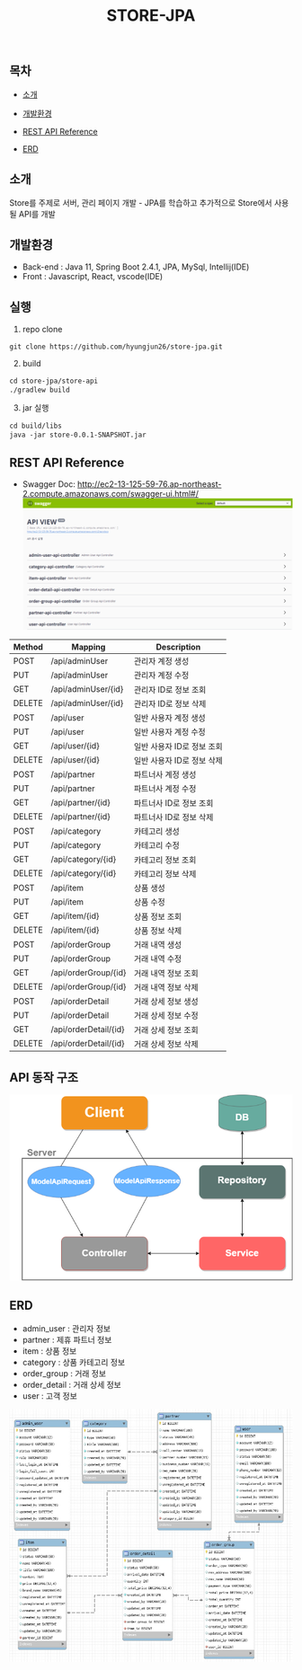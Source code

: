 <h1 align="center"> STORE-JPA </h1> <br>

## 목차

- [소개](#소개)

- [개발환경](#개발환경)

- [REST API Reference](#rest-api-reference)

- [ERD](#erd)

## 소개
Store를 주제로 서버, 관리 페이지 개발 - JPA를 학습하고 추가적으로 Store에서 사용될 API를 개발

## 개발환경
* Back-end : Java 11, Spring Boot 2.4.1, JPA, MySql, Intellij(IDE)
* Front : Javascript, React, vscode(IDE)

## 실행
1. repo clone
```
git clone https://github.com/hyungjun26/store-jpa.git
```
2. build
```
cd store-jpa/store-api
./gradlew build
```
3. jar 실행
```
cd build/libs
java -jar store-0.0.1-SNAPSHOT.jar
```

## REST API Reference 
- Swagger Doc: <http://ec2-13-125-59-76.ap-northeast-2.compute.amazonaws.com/swagger-ui.html#/>
![API](./images/swagger.png)

| Method | Mapping               | Description                |
|--------|-----------------------|----------------------------|
| POST   | /api/adminUser        | 관리자 계정 생성           |
| PUT    | /api/adminUser        | 관리자 계정 수정           |
| GET    | /api/adminUser/{id}   | 관리자 ID로 정보 조회      |
| DELETE | /api/adminUser/{id}   | 관리자 ID로 정보 삭제      |
| POST   | /api/user             | 일반 사용자 계정 생성      |
| PUT    | /api/user             | 일반 사용자 계정 수정      |
| GET    | /api/user/{id}        | 일반 사용자 ID로 정보 조회 |
| DELETE | /api/user/{id}        | 일반 사용자 ID로 정보 삭제 |
| POST   | /api/partner          | 파트너사 계정 생성         |
| PUT    | /api/partner          | 파트너사 계정 수정         |
| GET    | /api/partner/{id}     | 파트너사 ID로 정보 조회    |
| DELETE | /api/partner/{id}     | 파트너사 ID로 정보 삭제    |
| POST   | /api/category         | 카테고리 생성              |
| PUT    | /api/category         | 카테고리 수정              |
| GET    | /api/category/{id}    | 카테고리 정보 조회         |
| DELETE | /api/category/{id}    | 카테고리 정보 삭제         |
| POST   | /api/item             | 상품 생성                  |
| PUT    | /api/item             | 상품 수정                  |
| GET    | /api/item/{id}        | 상품 정보 조회             |
| DELETE | /api/item/{id}        | 상품 정보 삭제             |
| POST   | /api/orderGroup       | 거래 내역 생성             |
| PUT    | /api/orderGroup       | 거래 내역 수정             |
| GET    | /api/orderGroup/{id}  | 거래 내역 정보 조회        |
| DELETE | /api/orderGroup/{id}  | 거래 내역 정보 삭제        |
| POST   | /api/orderDetail      | 거래 상세 정보 생성        |
| PUT    | /api/orderDetail      | 거래 상세 정보 수정        |
| GET    | /api/orderDetail/{id} | 거래 상세 정보 조회        |
| DELETE | /api/orderDetail/{id} | 거래 상세 정보 삭제        |

## API 동작 구조

![API](./images/API.png)

## ERD
- admin_user : 관리자 정보
- partner : 제휴 파트너 정보
- item : 상품 정보
- category : 상품 카테고리 정보
- order_group : 거래 정보
- order_detail : 거래 상세 정보
- user : 고객 정보

![ERD](./images/STORE_ERD.jpg)
